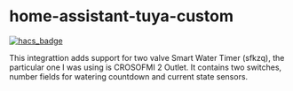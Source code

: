 # home-assistant-tuya-custom

[![hacs_badge](https://img.shields.io/badge/HACS-Default-41BDF5.svg?style=for-the-badge)](https://github.com/hacs/integration)

This integrattion adds support for two valve Smart Water Timer (sfkzq), the particular one I was using is CROSOFMI 2 Outlet. It contains two switches, number fields for watering countdown and current state sensors.


